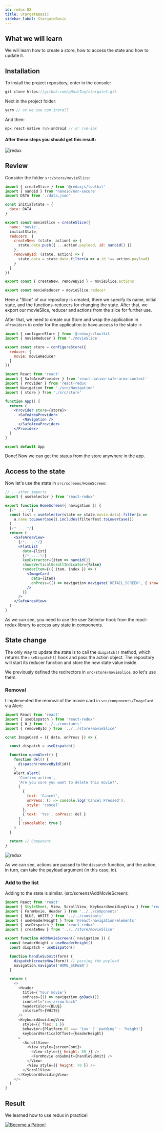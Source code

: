 ```yaml
---
id: redux-02
title: StargateBasic
sidebar_label: StargateBasic
---
```



## What we will learn

We will learn how to create a store, how to access the state and how to update it.

## Installation
To install the project repository, enter in the console:

```jsx
git clone https://github.com/gHashTag/stargate1.git
```
Next in the project folder:
```jsx
yarn // or we use npm install
```
And then:
```jsx
npx react-native run-android // or run-ios
```

#### After these steps you should get this result:
![redux](/img/redux/appView-02.png)

## Review

Consider the folder `src/store/movieSlice`:

```js
import { createSlice } from '@reduxjs/toolkit'
import { nanoid } from 'nanoid/non-secure'
import DATA from './data.json'

const initialState = {
  data: DATA
}

export const movieSlice = createSlice({
  name: 'movie',
  initialState,
  reducers: {
    createNew: (state, action) => {
      state.data.push({ ...action.payload, id: nanoid() })
    },
    removeById: (state, action) => {
      state.data = state.data.filter(a => a.id !== action.payload)
    }
  }
})

export const { createNew, removeById } = movieSlice.actions

export const movieReducer = movieSlice.reducer
```
Here a "Slice" of our repository is created, there we specify its name, initial state, and the functions-reducers for changing the state. After that, we export our movieSlice, reducer and actions from the slice for further use.

After that, we need to create our Store and wrap the application in `<Provider>` in order for the application to have access to the state →

```js
import { configureStore } from '@reduxjs/toolkit'
import { movieReducer } from './movieSlice'

export const store = configureStore({
  reducer: {
    movie: movieReducer
  }
})
```
```jsx
import React from 'react'
import { SafeAreaProvider } from 'react-native-safe-area-context'
import { Provider } from 'react-redux'
import Navigation from './src/Navigation'
import { store } from './src/store'

function App() {
  return (
    <Provider store={store}>
      <SafeAreaProvider>
        <Navigation />
      </SafeAreaProvider>
    </Provider>
  )
}

export default App
```

Done! Now we can get the status from the store anywhere in the app.

## Access to the state

Now let's use the state in `src/screens/HomeScreen`:

```jsx
// ...other imports
import { useSelector } from 'react-redux'

export function HomeScreen({ navigation }) {
  {/* ... */}
  const list = useSelector(state => state.movie.data).filter(a =>
    a.name.toLowerCase().includes(filterText.toLowerCase())
  )
  {/* ... */}
  return (
    <SafeAreaView>
      {/*.....*/}
      <FlatList
        data={list}
        {/*.....*/}
        keyExtractor={item => nanoid()}
        showsVerticalScrollIndicator={false}
        renderItem={({ item, index }) => (
          <ImageCard
            data={item}
            onPress={() => navigation.navigate('DETAIL_SCREEN', { show: item })}
          />
        )}
      />
    </SafeAreaView>
  )
}
```

As we can see, you need to use the user Selector hook from the react-redux library to access any state in components.

## State change

The only way to update the state is to call the `dispatch()` method, which returns the `useDispatch()` hook and pass the action object. The repository will start its reducer function and store the new state value inside.

We previously defined the redirectors in `src/store/movieSlice`, so let's use them.

### Removal

I implemented the removal of the movie card in `src/components/ImageCard` via Alert:

```jsx
import React from 'react'
import { useDispatch } from 'react-redux'
import { W } from '../../constants'
import { removeById } from '../../store/movieSlice'

const ImageCard = ({ data, onPress }) => {

  const dispatch = useDispatch()

  function openAlert() {
    function del() {
      dispatch(removeById(id))
    }
    Alert.alert(
      'Confirm action',
      'Are you sure you want to delete this movie?',
      [
        {
          text: 'Cancel',
          onPress: () => console.log('Cancel Pressed'),
          style: 'cancel'
        },
        { text: 'Yes', onPress: del }
      ],
      { cancelable: true }
    )
  }

  return // Component
}
```


![redux](/img/redux/appDelItem-02.png)

As we can see, actions are passed to the `dispatch` function, and the action, in turn, can take the payload argument (in this case, id).

### Add to the list

Adding to the state is similar.
(src/screens/AddMovieScreen):
```js
import React from 'react'
import { StyleSheet, View, ScrollView, KeyboardAvoidingView } from 'react-native'
import { FormMovie, Header } from '../../components'
import { BLUE, WHITE } from '../../constants'
import { useHeaderHeight } from '@react-navigation/elements'
import { useDispatch } from 'react-redux'
import { createNew } from '../../store/movieSlice'

export function AddMovieScreen({ navigation }) {
  const headerHeight = useHeaderHeight()
  const dispatch = useDispatch()

  function handleSubmit(form) {
    dispatch(createNew(form)) // passing the payload
    navigation.navigate('HOME_SCREEN')
  }

  return (
    <>
      <Header
        title={'Your movie'}
        onPress={() => navigation.goBack()}
        iconLeft="ios-arrow-back"
        headerColor={BLUE}
        colorLeft={WHITE}
      />
      <KeyboardAvoidingView
        style={{ flex: 1 }}
        behavior={Platform.OS === 'ios' ? 'padding' : 'height'}
        keyboardVerticalOffset={headerHeight}
      >
        <ScrollView>
          <View style={screenCont}>
            <View style={{ height: 50 }} />
            <FormMovie onSubmit={handleSubmit} />
          </View>
          <View style={{ height: 70 }} />
        </ScrollView>
      </KeyboardAvoidingView>
    </>
  )
}
```

## Result

We learned how to use redux in practice!

[![Become a Patron!](/img/logo/patreon.jpg)](https://www.patreon.com/bePatron?u=31769291)